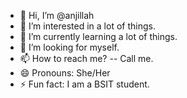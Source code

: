 - 👋 Hi, I’m @anjillah
- 👀 I’m interested in a lot of things.
- 🌱 I’m currently learning a lot of things.
- 💞️ I’m looking for myself.
- 📫 How to reach me? -- Call me.
- 😄 Pronouns: She/Her
- ⚡ Fun fact: I am a BSIT student.

<!---
anjillah/anjillah is a ✨ special ✨ repository because its `README.md` (this file) appears on your GitHub profile.
You can click the Preview link to take a look at your changes.
--->
